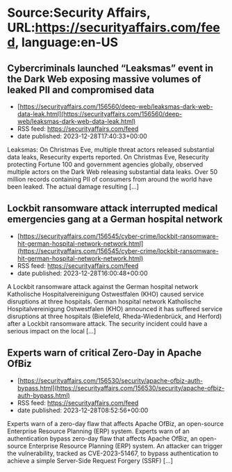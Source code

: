 # Source:Security Affairs, URL:https://securityaffairs.com/feed, language:en-US

## Cybercriminals launched “Leaksmas” event in the Dark Web exposing massive volumes of leaked PII and compromised data
 - [https://securityaffairs.com/156560/deep-web/leaksmas-dark-web-data-leak.html](https://securityaffairs.com/156560/deep-web/leaksmas-dark-web-data-leak.html)
 - RSS feed: https://securityaffairs.com/feed
 - date published: 2023-12-28T17:40:33+00:00

Leaksmas: On Christmas Eve, multiple threat actors released substantial data leaks, Resecurity experts reported. On Christmas Eve, Resecurity protecting Fortune 100 and government agencies globally, observed multiple actors on the Dark Web releasing substantial data leaks. Over 50 million records containing PII of consumers from around the world have been leaked. The actual damage resulting [&#8230;]

## Lockbit ransomware attack interrupted medical emergencies gang at a German hospital network
 - [https://securityaffairs.com/156545/cyber-crime/lockbit-ransomware-hit-german-hospital-network-network.html](https://securityaffairs.com/156545/cyber-crime/lockbit-ransomware-hit-german-hospital-network-network.html)
 - RSS feed: https://securityaffairs.com/feed
 - date published: 2023-12-28T16:00:48+00:00

A Lockbit ransomware attack against the German hospital network Katholische Hospitalvereinigung Ostwestfalen (KHO) caused service disruptions at three hospitals. German hospital network Katholische Hospitalvereinigung Ostwestfalen (KHO) announced it has suffered service disruptions at three hospitals (Bielefeld, Rheda-Wiedenbrück, and Herford) after a Lockbit ransomware attack. The security incident could have a serious impact on the local [&#8230;]

## Experts warn of critical Zero-Day in Apache OfBiz
 - [https://securityaffairs.com/156530/security/apache-ofbiz-auth-bypass.html](https://securityaffairs.com/156530/security/apache-ofbiz-auth-bypass.html)
 - RSS feed: https://securityaffairs.com/feed
 - date published: 2023-12-28T08:52:56+00:00

Experts warn of a zero-day flaw that affects Apache OfBiz, an open-source Enterprise Resource Planning (ERP) system. Experts warn of an authentication bypass zero-day flaw that affects Apache OfBiz, an open-source Enterprise Resource Planning (ERP) system. An attacker can trigger the vulnerability, tracked as CVE-2023-51467, to bypass authentication to achieve a simple Server-Side Request Forgery (SSRF) [&#8230;]

